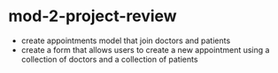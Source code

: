 # mod-2-project-review

* create appointments model that join doctors and patients
* create a form that allows users to create a new appointment using a collection of doctors and a collection of patients